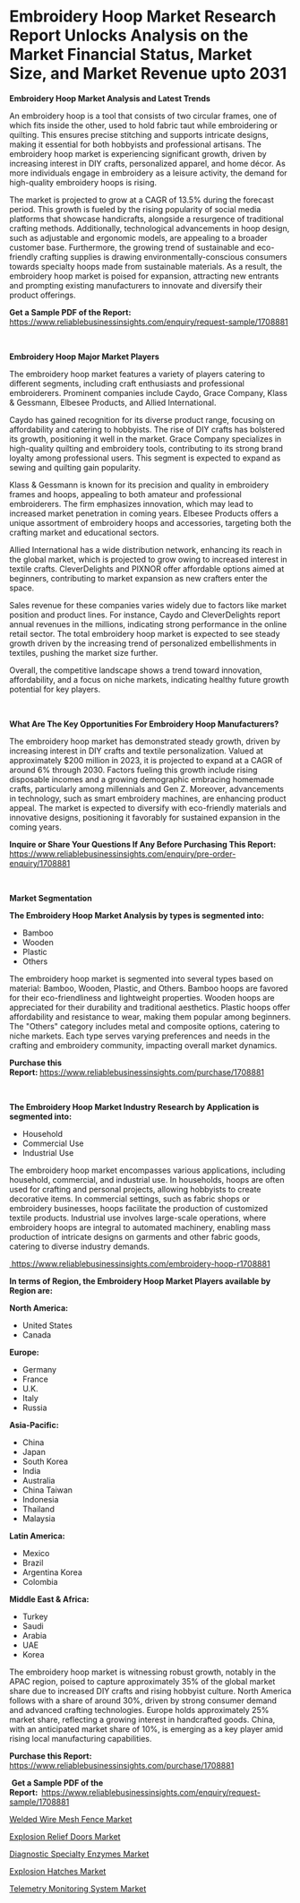 <p><h1>Embroidery Hoop Market Research Report Unlocks Analysis on the Market Financial Status, Market Size, and Market Revenue upto 2031</h1></p><p><strong>Embroidery Hoop Market Analysis and Latest Trends</strong></p>
<p><p>An embroidery hoop is a tool that consists of two circular frames, one of which fits inside the other, used to hold fabric taut while embroidering or quilting. This ensures precise stitching and supports intricate designs, making it essential for both hobbyists and professional artisans. The embroidery hoop market is experiencing significant growth, driven by increasing interest in DIY crafts, personalized apparel, and home décor. As more individuals engage in embroidery as a leisure activity, the demand for high-quality embroidery hoops is rising.</p><p>The market is projected to grow at a CAGR of 13.5% during the forecast period. This growth is fueled by the rising popularity of social media platforms that showcase handicrafts, alongside a resurgence of traditional crafting methods. Additionally, technological advancements in hoop design, such as adjustable and ergonomic models, are appealing to a broader customer base. Furthermore, the growing trend of sustainable and eco-friendly crafting supplies is drawing environmentally-conscious consumers towards specialty hoops made from sustainable materials. As a result, the embroidery hoop market is poised for expansion, attracting new entrants and prompting existing manufacturers to innovate and diversify their product offerings.</p></p>
<p><strong>Get a Sample PDF of the Report:&nbsp;</strong> <a href="https://www.reliablebusinessinsights.com/enquiry/request-sample/1708881?utm_campaign=75&utm_medium=2&utm_source=Github&utm_content=ia&utm_term=21102024&utm_id=embroidery-hoop">https://www.reliablebusinessinsights.com/enquiry/request-sample/1708881</a></p>
<p>&nbsp;</p>
<p><strong>Embroidery Hoop Major Market Players</strong></p>
<p><p>The embroidery hoop market features a variety of players catering to different segments, including craft enthusiasts and professional embroiderers. Prominent companies include Caydo, Grace Company, Klass & Gessmann, Elbesee Products, and Allied International.</p><p>Caydo has gained recognition for its diverse product range, focusing on affordability and catering to hobbyists. The rise of DIY crafts has bolstered its growth, positioning it well in the market. Grace Company specializes in high-quality quilting and embroidery tools, contributing to its strong brand loyalty among professional users. This segment is expected to expand as sewing and quilting gain popularity.</p><p>Klass & Gessmann is known for its precision and quality in embroidery frames and hoops, appealing to both amateur and professional embroiderers. The firm emphasizes innovation, which may lead to increased market penetration in coming years. Elbesee Products offers a unique assortment of embroidery hoops and accessories, targeting both the crafting market and educational sectors.</p><p>Allied International has a wide distribution network, enhancing its reach in the global market, which is projected to grow owing to increased interest in textile crafts. CleverDelights and PIXNOR offer affordable options aimed at beginners, contributing to market expansion as new crafters enter the space.</p><p>Sales revenue for these companies varies widely due to factors like market position and product lines. For instance, Caydo and CleverDelights report annual revenues in the millions, indicating strong performance in the online retail sector. The total embroidery hoop market is expected to see steady growth driven by the increasing trend of personalized embellishments in textiles, pushing the market size further.</p><p>Overall, the competitive landscape shows a trend toward innovation, affordability, and a focus on niche markets, indicating healthy future growth potential for key players.</p></p>
<p>&nbsp;</p>
<p><strong>What Are The Key Opportunities For Embroidery Hoop Manufacturers?</strong></p>
<p><p>The embroidery hoop market has demonstrated steady growth, driven by increasing interest in DIY crafts and textile personalization. Valued at approximately $200 million in 2023, it is projected to expand at a CAGR of around 6% through 2030. Factors fueling this growth include rising disposable incomes and a growing demographic embracing homemade crafts, particularly among millennials and Gen Z. Moreover, advancements in technology, such as smart embroidery machines, are enhancing product appeal. The market is expected to diversify with eco-friendly materials and innovative designs, positioning it favorably for sustained expansion in the coming years.</p></p>
<p><strong>Inquire or Share Your Questions If Any Before Purchasing This Report:</strong> <a href="https://www.reliablebusinessinsights.com/enquiry/pre-order-enquiry/1708881?utm_campaign=75&utm_medium=2&utm_source=Github&utm_content=ia&utm_term=21102024&utm_id=embroidery-hoop">https://www.reliablebusinessinsights.com/enquiry/pre-order-enquiry/1708881</a></p>
<p>&nbsp;</p>
<p><strong>Market Segmentation</strong></p>
<p><strong>The Embroidery Hoop Market Analysis by types is segmented into:</strong></p>
<p><ul><li>Bamboo</li><li>Wooden</li><li>Plastic</li><li>Others</li></ul></p>
<p><p>The embroidery hoop market is segmented into several types based on material: Bamboo, Wooden, Plastic, and Others. Bamboo hoops are favored for their eco-friendliness and lightweight properties. Wooden hoops are appreciated for their durability and traditional aesthetics. Plastic hoops offer affordability and resistance to wear, making them popular among beginners. The "Others" category includes metal and composite options, catering to niche markets. Each type serves varying preferences and needs in the crafting and embroidery community, impacting overall market dynamics.</p></p>
<p><strong>Purchase this Report:&nbsp;</strong><a href="https://www.reliablebusinessinsights.com/purchase/1708881?utm_campaign=75&utm_medium=2&utm_source=Github&utm_content=ia&utm_term=21102024&utm_id=embroidery-hoop">https://www.reliablebusinessinsights.com/purchase/1708881</a></p>
<p>&nbsp;</p>
<p><strong>The Embroidery Hoop Market Industry Research by Application is segmented into:</strong></p>
<p><ul><li>Household</li><li>Commercial Use</li><li>Industrial Use</li></ul></p>
<p><p>The embroidery hoop market encompasses various applications, including household, commercial, and industrial use. In households, hoops are often used for crafting and personal projects, allowing hobbyists to create decorative items. In commercial settings, such as fabric shops or embroidery businesses, hoops facilitate the production of customized textile products. Industrial use involves large-scale operations, where embroidery hoops are integral to automated machinery, enabling mass production of intricate designs on garments and other fabric goods, catering to diverse industry demands.</p></p>
<p><a href="https://www.reliablebusinessinsights.com/embroidery-hoop-r1708881?utm_campaign=75&utm_medium=2&utm_source=Github&utm_content=ia&utm_term=21102024&utm_id=embroidery-hoop">&nbsp;https://www.reliablebusinessinsights.com/embroidery-hoop-r1708881</a></p>
<p><strong>In terms of Region, the Embroidery Hoop Market Players available by Region are:</strong></p>
<p>
    <p> <strong> North America: </strong>
        <ul>
            <li>United States</li>
            <li>Canada</li>
        </ul>
        </p> 
    <p> <strong> Europe: </strong>
        <ul>
            <li>Germany</li>
            <li>France</li>
            <li>U.K.</li>
            <li>Italy</li>
            <li>Russia</li>
        </ul>
        </p> 
    <p> <strong> Asia-Pacific: </strong>
        <ul>
            <li>China</li>
            <li>Japan</li>
            <li>South Korea</li>
            <li>India</li>
            <li>Australia</li>
            <li>China Taiwan</li>
            <li>Indonesia</li>
            <li>Thailand</li>
            <li>Malaysia</li>
        </ul>
        </p> 
    <p> <strong> Latin America: </strong>
        <ul>
            <li>Mexico</li>
            <li>Brazil</li>
            <li>Argentina Korea</li>
            <li>Colombia</li>
        </ul>
        </p> 
    <p> <strong> Middle East & Africa: </strong>
        <ul>
            <li>Turkey</li>
            <li>Saudi</li>
            <li>Arabia</li>
            <li>UAE</li>
            <li>Korea</li>
        </ul>
    </p>
    </p>
<p><p>The embroidery hoop market is witnessing robust growth, notably in the APAC region, poised to capture approximately 35% of the global market share due to increased DIY crafts and rising hobbyist culture. North America follows with a share of around 30%, driven by strong consumer demand and advanced crafting technologies. Europe holds approximately 25% market share, reflecting a growing interest in handcrafted goods. China, with an anticipated market share of 10%, is emerging as a key player amid rising local manufacturing capabilities.</p></p>
<p><strong>Purchase this Report: </strong><a href="https://www.reliablebusinessinsights.com/purchase/1708881?utm_campaign=75&utm_medium=2&utm_source=Github&utm_content=ia&utm_term=21102024&utm_id=embroidery-hoop">https://www.reliablebusinessinsights.com/purchase/1708881</a></p>
<p>&nbsp;<strong>Get a Sample PDF of the Report:&nbsp;&nbsp;</strong><a href="https://www.reliablebusinessinsights.com/enquiry/request-sample/1708881?utm_campaign=75&utm_medium=2&utm_source=Github&utm_content=ia&utm_term=21102024&utm_id=embroidery-hoop">https://www.reliablebusinessinsights.com/enquiry/request-sample/1708881</a></p>
<p><strong></strong></p>
<p><p><a href="https://github.com/erskinemm93/Market-Research-Report-List-1/blob/main/welded-wire-mesh-fence-market.md?utm_campaign=75&utm_medium=2&utm_source=Github&utm_content=ia&utm_term=21102024&utm_id=embroidery-hoop">Welded Wire Mesh Fence Market</a></p><p><a href="https://issuu.com/reportprime-2/docs/explosion-relief-doors-market-size-_fb0c8ee71f7442?utm_campaign=75&utm_medium=2&utm_source=Github&utm_content=ia&utm_term=21102024&utm_id=embroidery-hoop">Explosion Relief Doors Market</a></p><p><a href="https://www.linkedin.com/pulse/global-diagnostic-specialty-enzymes-market-product-types-xukse?utm_campaign=75&utm_medium=2&utm_source=Github&utm_content=ia&utm_term=21102024&utm_id=embroidery-hoop">Diagnostic Specialty Enzymes Market</a></p><p><a href="https://issuu.com/reportprime-2/docs/explosion-hatches-market-size-2030._69a49785a55ca4?utm_campaign=75&utm_medium=2&utm_source=Github&utm_content=ia&utm_term=21102024&utm_id=embroidery-hoop">Explosion Hatches Market</a></p><p><a href="https://www.linkedin.com/pulse/telemetry-monitoring-system-market-navigating-challenges-unlocking-apmqe?utm_campaign=75&utm_medium=2&utm_source=Github&utm_content=ia&utm_term=21102024&utm_id=embroidery-hoop">Telemetry Monitoring System Market</a></p></p>